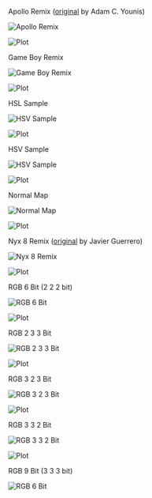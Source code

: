 Apollo Remix ([original](https://lospec.com/palette-list/apollo) by Adam C. Younis)

![Apollo Remix](apolloRemix.png)

![Plot](apolloPlot.png)

Game Boy Remix

![Game Boy Remix](gameBoyRemix.png)

![Plot](gameBoyPlot.png)

HSL Sample

![HSV Sample](hslSample.png)

![Plot](hslSamplePlot.png)

HSV Sample

![HSV Sample](hsvSample.png)

![Plot](hsvSamplePlot.png)

Normal Map

![Normal Map](normalMap.png)

![Plot](normalMapPlot.png)

Nyx 8 Remix ([original](https://lospec.com/palette-list/nyx8) by Javier Guerrero)

![Nyx 8 Remix](nyx8Remix.png)

![Plot](nyx8Plot.png)

RGB 6 Bit (2 2 2 bit)

![RGB 6 Bit](rgb6bit.png)

![Plot](rgb6bitPlot.png)

RGB 2 3 3 Bit

![RGB 2 3 3 Bit](rgb233bit.png)

![Plot](rgb233bitPlot.png)

RGB 3 2 3 Bit

![RGB 3 2 3 Bit](rgb323bit.png)

![Plot](rgb323bitPlot.png)

RGB 3 3 2 Bit

![RGB 3 3 2 Bit](rgb332bit.png)

![Plot](rgb332bitPlot.png)

RGB 9 Bit (3 3 3 bit)

![RGB 6 Bit](rgb9bit.png)